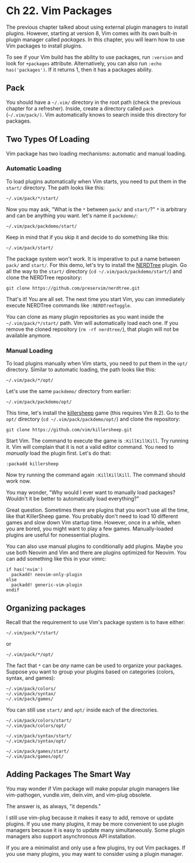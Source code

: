 # Ch 22. Vim Packages

The previous chapter talked about using external plugin managers to install plugins. However, starting at version 8, Vim comes with its own built-in plugin manager called *packages*. In this chapter, you will learn how to use Vim packages to install plugins.

To see if your Vim build has the ability to use packages, run `:version` and look for `+packages` attribute. Alternatively, you can also run `:echo has('packages')`. If it returns 1, then it has a packages ability.

## Pack

You should have a `~/.vim/` directory in the root path (check the previous chapter for a refresher). Inside, create a directory called `pack` (`~/.vim/pack/)`. Vim automatically knows to search inside this directory for packages.

## Two Types Of Loading

Vim package has two loading mechanisms: automatic and manual loading.

### Automatic Loading

To load plugins automatically when Vim starts, you need to put them in the `start/` directory. The path looks like this:

```
~/.vim/pack/*/start/
```

Now you may ask, "What is the `*` between `pack/` and `start/`?" `*` is arbitrary and can be anything you want. let's name it `packdemo/`:

```
~/.vim/pack/packdemo/start/
```

Keep in mind that if you skip it and decide to do something like this:

```
~/.vim/pack/start/
```

The package system won't work. It is imperative to put a name between `pack/` and `start/`. For this demo, let's try to install the [NERDTree](https://github.com/preservim/nerdtree) plugin. Go all the way to the `start/` directory (`cd ~/.vim/pack/packdemo/start/`) and clone the NERDTree repository:

```
git clone https://github.com/preservim/nerdtree.git
```

That's it! You are all set. The next time you start Vim, you can immediately execute NERDTree commands like `:NERDTreeToggle`.

You can clone as many plugin repositories as you want inside the `~/.vim/pack/*/start/` path. Vim will automatically load each one. If you remove the cloned repository (`rm -rf nerdtree/`), that plugin will not be available anymore.

### Manual Loading

To load plugins manually when Vim starts, you need to put them in the `opt/` directory. Similar to automatic loading, the path looks like this:

```
~/.vim/pack/*/opt/
```

Let's use the same `packdemo/` directory from earlier:

```
~/.vim/pack/packdemo/opt/
```

This time, let's install the [killersheep](https://github.com/vim/killersheep) game (this requires Vim 8.2). Go to the `opt/` directory (`cd ~/.vim/pack/packdemo/opt/`) and clone the repository:

```
git clone https://github.com/vim/killersheep.git
```

Start Vim. The command to execute the game is `:KillKillKill`. Try running it. Vim will complain that it is not a valid editor command. You need to *manually* load the plugin first. Let's do that:

```
:packadd killersheep
```

Now try running the command again `:KillKillKill`. The command should work now.

You may wonder, "Why would I ever want to manually load packages? Wouldn't it be better to automatically load everything?"

Great question. Sometimes there are plugins that you won't use all the time, like that KillerSheep game. You probably don't need to load 10 different games and slow down Vim startup time. However, once in a while, when you are bored, you might want to play a few games. Manually-loaded plugins are useful for nonessential plugins.

You can also use manual plugins to conditionally add plugins. Maybe you use both Neovim and Vim and there are plugins optimized for Neovim. You can add something like this in your vimrc:

```
if has('nvim')
  packadd! neovim-only-plugin
else
  packadd! generic-vim-plugin
endif
```

## Organizing packages

Recall that the requirement to use Vim's package system is to have either:

```
~/.vim/pack/*/start/
```

or

```
~/.vim/pack/*/opt/
```

The fact that `*` can be *any* name can be used to organize your packages. Suppose you want to group your plugins based on categories (colors, syntax, and games):

```
~/.vim/pack/colors/
~/.vim/pack/syntax/
~/.vim/pack/games/
```

You can still use `start/` and `opt/` inside each of the directories.

```
~/.vim/pack/colors/start/
~/.vim/pack/colors/opt/

~/.vim/pack/syntax/start/
~/.vim/pack/syntax/opt/

~/.vim/pack/games/start/
~/.vim/pack/games/opt/
```

## Adding Packages The Smart Way

You may wonder if Vim package will make popular plugin managers like vim-pathogen, vundle.vim, dein.vim, and vim-plug obsolete.

The answer is, as always, "it depends."

I still use vim-plug because it makes it easy to add, remove or update plugins. If you use many plugins, it may be more convenient to use plugin managers because it is easy to update many simultaneously. Some plugin managers also support asynchronous API installation.

If you are a minimalist and only use a few plugins, try out Vim packages. If you use many plugins, you may want to consider using a plugin manager.
